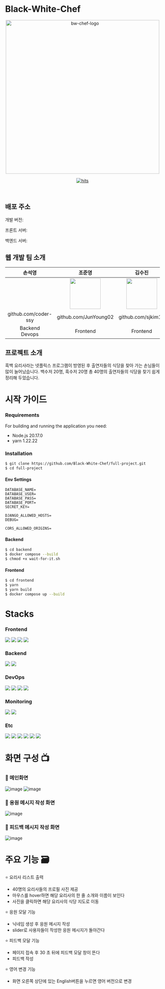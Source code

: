 # Black-White-Chef

<p align="center">
    <img src="https://github.com/user-attachments/assets/77d0e824-f9ef-425d-8572-f3bd44332ccc" alt="bw-chef-logo" width="500">
</p>




<p align="center">
    <a href="https://hits.seeyoufarm.com">
        <img src="https://hits.seeyoufarm.com/api/count/incr/badge.svg?url=https%3A%2F%2Fgithub.com%2FBlack-White-Chef%2Fhit-counter&count_bg=%23E8E8C1&title_bg=%23D15693&icon=&icon_color=%23E7E7E7&title=hits&edge_flat=false" alt="hits">
    </a>
</p>
<br>

## 배포 주소
개발 버전: 

프론트 서버: 

백엔드 서버: 



## 웹 개발 팀 소개
|  손석영  |  조준영  |  김수진  |
|:--------:|:--------:|:--------:|
|          |<img src="https://github.com/user-attachments/assets/f7371813-8e6b-4b26-8b78-5d8cbaefca8d" width="100">|<img src="https://github.com/user-attachments/assets/7e423526-57de-4637-adc8-c3d0530d89f4" width="100">|
|github.com/coder-ssy|github.com/JunYoung02|github.com/sjkim15|
|Backend<br>Devops|Frontend|Frontend|



## 프로젝트 소개
흑백 요리사라는 넷플릭스 프로그램이 방영된 후 출연자들의 식당을 찾아 가는 손님들이 많이 늘어났습니다. 
백수저 20명, 흑수저 20명 총 40명의 출연자들의 식당을 찾기 쉽게 정리해 두었습니다. 

# 시작 가이드
### Requirements
For building and running the application you need:
- Node.js 20.17.0
- yarn 1.22.22

### Installation
```bash
$ git clone https://github.com/Black-White-Chef/full-project.git
$ cd full-project
```

#### Env Settings
```
DATABASE_NAME=
DATABASE_USER=
DATABASE_PASS=
DATABASE_PORT=
SECRET_KEY=

DJANGO_ALLOWED_HOSTS=
DEBUG=

CORS_ALLOWED_ORIGINS=
```

#### Backend
```bash
$ cd backend
$ docker compose --build
$ chmod +x wait-for-it.sh
```

#### Frontend
```bash
$ cd frontend
$ yarn
$ yarn build
$ docker compose up --build
```

# Stacks
### Frontend
<span>
<img src="https://img.shields.io/badge/react-61DAFB?style=for-the-badge&logo=react&logoColor=black">
<img src="https://img.shields.io/badge/css-1572B6?style=for-the-badge&logo=css3&logoColor=white">
<img src="https://img.shields.io/badge/Yarn-2C8EBB?style=for-the-badge&logo=yarn&logoColor=white">
<img src="https://img.shields.io/badge/SCSS-CC6699?style=for-the-badge&logo=sass&logoColor=white">
</span>


### Backend
<span>
<img src="https://img.shields.io/badge/python-79b64c?style=for-the-badge&logo=python&logoColor=white">
<img src="https://img.shields.io/badge/mysql-4479A1?style=for-the-badge&logo=mysql&logoColor=white">
</span>


### DevOps
<span>
<img src="https://img.shields.io/badge/GitKraken-179287?style=for-the-badge&logo=gitkraken&logoColor=white">
<img src="https://img.shields.io/badge/django-092E20?style=for-the-badge&logo=django&logoColor=white">
<img src="https://img.shields.io/badge/Gunicorn-bbbcd9?style=for-the-badge&logo=gunicorn&logoColor=white">
<img src="https://img.shields.io/badge/Nginx-009639?style=for-the-badge&logo=nginx&logoColor=white">
</span>


### Monitoring
<span>
<img src="https://img.shields.io/badge/Prometheus-ff72ba?style=for-the-badge&logo=Prometheus&logoColor=white">
<img src="https://img.shields.io/badge/grafana-%23F46800.svg?style=for-the-badge&logo=grafana&logoColor=white">
</span>


### Etc
<span>
<img src="https://img.shields.io/badge/Notion-000000?style=for-the-badge&logo=notion&logoColor=white">
<img src="https://img.shields.io/badge/Discord-5865F2?style=for-the-badge&logo=discord&logoColor=white">
<img src="https://img.shields.io/badge/Figma-c298bb?style=for-the-badge&logo=figma&logoColor=white">
<img src="https://img.shields.io/badge/github-181717?style=for-the-badge&logo=github&logoColor=white">
<img src="https://img.shields.io/badge/git-F05032?style=for-the-badge&logo=git&logoColor=white">
<img src="https://img.shields.io/badge/GitKraken-179287?style=for-the-badge&logo=gitkraken&logoColor=white">
</span>


# 화면 구성 📺
### 💮 메인화면
![image](https://github.com/user-attachments/assets/d03e7c25-c0a7-474a-a58c-29900180ad99)
![image](https://github.com/user-attachments/assets/a68f9f2f-5971-4b4d-adff-3891f87305dc)


### 💮 응원 메시지 작성 화면
![image](https://github.com/user-attachments/assets/20a29bc7-9c43-47d7-bead-b8b19b1b2a56)




### 💮 피드백 메시지 작성 화면
![image](https://github.com/user-attachments/assets/451ba05f-71a6-4cb6-a443-55813fa1b4c6)




# 주요 기능 🗃️
⭐ 요리사 리스트 출력
- 40명의 요리사들의 프로필 사진 제공
- 마우스를 hover하면 해당 요리사의 한 줄 소개와 이름이 보인다
- 사진을 클릭하면 해당 요리사의 식당 지도로 이동

⭐ 응원 모달 기능
- 닉네임 생성 후 응원 메시지 작성
- slider로 사용자들이 작성한 응원 메시지가 돌아간다


⭐ 피드백 모달 기능
- 페이지 접속 후 30 초 뒤에 피드백 모달 창이 뜬다
- 피드백 작성


⭐ 영어 변경 기능
- 화면 오른쪽 상단에 있는 English버튼을 누르면 영어 버전으로 변경

